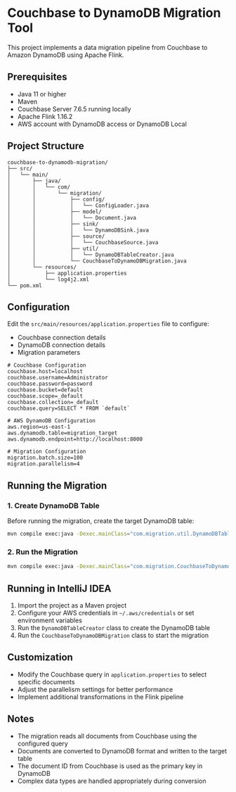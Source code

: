 # Couchbase to DynamoDB Migration Tool

This project implements a data migration pipeline from Couchbase to Amazon DynamoDB using Apache Flink.

## Prerequisites

- Java 11 or higher
- Maven
- Couchbase Server 7.6.5 running locally
- Apache Flink 1.16.2
- AWS account with DynamoDB access or DynamoDB Local

## Project Structure

```
couchbase-to-dynamodb-migration/
├── src/
│   └── main/
│       ├── java/
│       │   └── com/
│       │       └── migration/
│       │           ├── config/
│       │           │   └── ConfigLoader.java
│       │           ├── model/
│       │           │   └── Document.java
│       │           ├── sink/
│       │           │   └── DynamoDBSink.java
│       │           ├── source/
│       │           │   └── CouchbaseSource.java
│       │           ├── util/
│       │           │   └── DynamoDBTableCreator.java
│       │           └── CouchbaseToDynamoDBMigration.java
│       └── resources/
│           ├── application.properties
│           └── log4j2.xml
└── pom.xml
```

## Configuration

Edit the `src/main/resources/application.properties` file to configure:

- Couchbase connection details
- DynamoDB connection details
- Migration parameters

```properties
# Couchbase Configuration
couchbase.host=localhost
couchbase.username=Administrator
couchbase.password=password
couchbase.bucket=default
couchbase.scope=_default
couchbase.collection=_default
couchbase.query=SELECT * FROM `default`

# AWS DynamoDB Configuration
aws.region=us-east-1
aws.dynamodb.table=migration_target
aws.dynamodb.endpoint=http://localhost:8000

# Migration Configuration
migration.batch.size=100
migration.parallelism=4
```

## Running the Migration

### 1. Create DynamoDB Table

Before running the migration, create the target DynamoDB table:

```bash
mvn compile exec:java -Dexec.mainClass="com.migration.util.DynamoDBTableCreator"
```

### 2. Run the Migration

```bash
mvn compile exec:java -Dexec.mainClass="com.migration.CouchbaseToDynamoDBMigration"
```

## Running in IntelliJ IDEA

1. Import the project as a Maven project
2. Configure your AWS credentials in `~/.aws/credentials` or set environment variables
3. Run the `DynamoDBTableCreator` class to create the DynamoDB table
4. Run the `CouchbaseToDynamoDBMigration` class to start the migration

## Customization

- Modify the Couchbase query in `application.properties` to select specific documents
- Adjust the parallelism settings for better performance
- Implement additional transformations in the Flink pipeline

## Notes

- The migration reads all documents from Couchbase using the configured query
- Documents are converted to DynamoDB format and written to the target table
- The document ID from Couchbase is used as the primary key in DynamoDB
- Complex data types are handled appropriately during conversion
